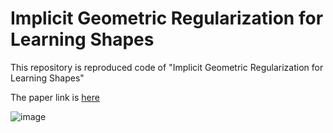 # Implicit Geometric Regularization for Learning Shapes

This repository is reproduced code of "Implicit Geometric Regularization for Learning Shapes"

The paper link is [here](https://arxiv.org/abs/2002.10099)

![image](https://user-images.githubusercontent.com/14243883/75771026-781a1000-5d8c-11ea-9bf2-cf1557e8f058.png)
